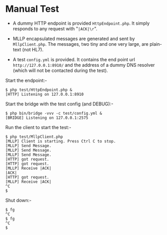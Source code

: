 # Manual Test

- A dummy HTTP endpoint is provided `HttpEndpoint.php`. It simply responds to
  any request with "`|ACK|\r`".

- MLLP encapsulated messages are generated and sent by `MllpClient.php`. The
  messages, two tiny and one very large, are plain-text (not HL7).

- A test `config.yml` is provided. It contains the end point url
  `http://127.0.0.1:8910/` and the address of a dummy DNS resolver (which will
  not be contacted during the test).


Start the endpoint:-

    $ php test/HttpEndpoint.php &
    [HTTP] Listening on 127.0.0.1:8910


Start the bridge with the test config (and DEBUG):-

    $ php bin/bridge -vvv -c test/config.yml &
    [BRIDGE] Listening on 127.0.0.1:2575


Run the client to start the test:-

    $ php test/MllpClient.php
    [MLLP] Client is starting. Press Ctrl C to stop.
    [MLLP] Send Message.
    [MLLP] Send Message.
    [MLLP] Send Message.
    [HTTP] got request.
    [HTTP] got request.
    [MLLP] Receive |ACK|
    |ACK|
    [HTTP] got request.
    [MLLP] Receive |ACK|
    ^C
    $


Shut down:-

    $ fg
    ^C
    $ fg
    ^C
    $
